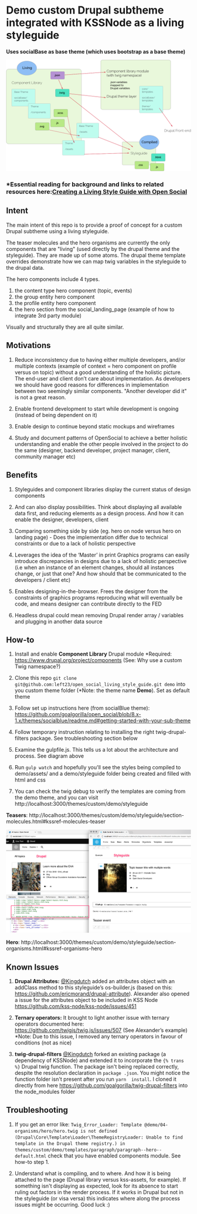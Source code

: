 # Demo custom Drupal subtheme integrated with KSSNode as a living styleguide
**Uses socialBase as base theme (which uses bootstrap as a base theme)**

![Diagram of how a component library, KSSNode styleguide and Drupal theme work together to make a living styleguide](diagram-living-styleguide.png)

### *Essential reading for background and links to related resources here:[Creating a Living Style Guide with Open Social](https://www.getopensocial.com/blog/open-source-technology/creating-living-style-guide-open-social)

## Intent

The main intent of this repo is to provide a proof of concept for a 
custom Drupal subtheme using a living styleguide.

The teaser molecules and the hero organisms are currently the only components
 that are "living" (used directly by the drupal theme and the styleguide). 
 They are made up of some atoms. The drupal theme template overrides 
 demonstrate how we can map twig variables in the styleguide to the drupal data.
 
The hero components include 4 types.
 
 1. the content type hero component (topic, events)
 1. the group entity hero component
 1. the profile entity hero component
 1. the hero section from the social_landing_page (example of how to integrate 3rd party module)
  
Visually and structurally they are all quite similar.
 
## Motivations

1. Reduce inconsistency due to having either multiple developers, and/or 
multiple contexts (example of context = hero component on profile versus on topic) without a good understanding of the holistic picture. The end-user and client don’t care about implementation. As developers we should have good reasons for differences in implementation between two seemingly similar components. "Another developer did it" is not 
a great reason.

1. Enable frontend development to start while development is ongoing (instead 
of being dependent on it)

1. Enable design to continue beyond static mockups and wireframes

1. Study and document patterns of OpenSocial to achieve a better holistic 
understanding and enable the other people involved in the project to do the same (designer, backend developer, project manager, client, community manager etc)


## Benefits

1. Styleguides and component libraries display the current status of design 
components

1. And can also display possibilities. Think about displaying all available 
data first, and reducing elements as a design process. And how it 
can enable the designer, developers, client

1. Comparing something side by side (eg. hero on node versus hero on landing page) - Does the implementation differ due to technical constraints or due to a lack of holistic perspective

1. Leverages the idea of the ‘Master’ in print
Graphics programs can easily introduce discrepancies in designs due to a lack of holistic perspective (i.e when an instance of an element changes, should all instances change, or just that one? And how should that be communicated to the developers / client etc)

1. Enables designing-in-the-browser. Frees the designer from the constraints of graphics programs reproducing what will eventually be code, and means designer can contribute directly to the FED

1. Headless drupal could mean removing Drupal render array / variables and 
plugging in another data source

## How-to

1. Install and enable **Component Library** Drupal module
*Required: https://www.drupal.org/project/components (See: Why use a custom 
Twig namespace?)

1. Clone this repo 
`git clone git@github.com:left23/open_social_living_style_guide.git demo`
into you custom theme folder (*Note: the theme name **Demo**). Set as default 
theme

1. Follow set up instructions here (from socialBlue theme): https://github.com/goalgorilla/open_social/blob/8.x-1.x/themes/socialblue/readme.md#getting-started-with-your-sub-theme

1. Follow temporary instruction relating to installing the right 
twig-drupal-filters package. See troubleshooting section below

1. Examine the gulpfile.js. This tells us a lot about the architecture and 
process. See diagram above

1. Run `gulp watch` and hopefully you'll see the styles being 
compiled to demo/assets/ and a demo/styleguide folder being created and 
filled with html and css

1. You can check the twig debug to verify the templates are coming from the 
demo theme, and you can visit http://localhost:3000/themes/custom/demo/styleguide

**Teasers**: http://localhost:3000/themes/custom/demo/styleguide/section-molecules.html#kssref-molecules-teaser

![Screenshot of teasers in Drupal and in styleguide](teasers.png)

**Hero**: http://localhost:3000/themes/custom/demo/styleguide/section-organisms.html#kssref-organisms-hero



## Known Issues

1. **Drupal Attributes:**
[@Kingdutch](https://github.com/Kingdutch) added an attributes object with an
 addClass method to this styleguide’s os-builder.js (based on this: https://github.com/ericmorand/drupal-attribute). 
 Alexander also opened a issue for the attributes object to be included in KSS 
 Node https://github.com/kss-node/kss-node/issues/451

1. **Ternary operators:**
It brought to light another issue with ternary operators documented here:
https://github.com/twigjs/twig.js/issues/507
(See Alexander’s example)
*Note: Due to this issue, I removed any ternary operators in favour of 
conditions (not as nice)

1. **twig-drupal-filters**
[@Kingdutch](https://github.com/Kingdutch) forked an existing package (a 
dependency of KSSNode) and 
extended it to incorporate the `{% trans %}` Drupal twig function. The package 
isn't being replaced correctly, despite the resolution declaration in `package
.json`. You might notice the function folder isn't present after you run `yarn 
install`.
 I cloned it directly from here https://github.com/goalgorilla/twig-drupal-filters into the node_modules folder


## Troubleshooting

1. If you get an error like: `Twig_Error_Loader: Template @demo/04-organisms/hero/hero.twig is not defined (Drupal\Core\Template\Loader\ThemeRegistryLoader: Unable to find template in the Drupal theme registry.) in themes/custom/demo/templates/paragraph/paragraph--hero--default.html` check 
that you have enabled components module. See how-to step 1.

1. Understand what is compiling, and to where. And how it is being attached 
to the page (Drupal library versus kss-assets, for example). If something isn't 
displaying as expected, look for its absence to start ruling out factors in 
the render process. If it works in Drupal but not in the styleguide (or visa 
versa) this indicates where along the process issues might be occurring. Good
 luck :)
 